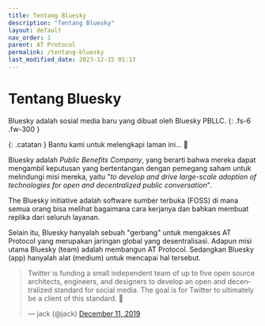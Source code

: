 ```yaml
---
title: Tentang Bluesky
description: "Tentang Bluesky"
layout: default
nav_order: 1
parent: AT Protocol
permalink: /tentang-bluesky
last_modified_date: 2023-12-15 01:13
---
```


# Tentang Bluesky

Bluesky adalah sosial media baru yang dibuat oleh Bluesky PBLLC.
{: .fs-6 .fw-300 }

{: .catatan }
Bantu kami untuk melengkapi laman ini... 🥺

Bluesky adalah *Public Benefits Company*, yang berarti bahwa mereka dapat mengambil keputusan yang bertentangan dengan pemegang saham untuk melindungi misi mereka, yaitu "*to develop and drive large-scale adoption of technologies for open and decentralized public conversation*".

The Bluesky initiative adalah software sumber terbuka (FOSS) di mana semua orang bisa melihat bagaimana cara kerjanya dan bahkan membuat replika dari seluruh layanan.

Selain itu, Bluesky hanyalah sebuah "gerbang" untuk mengakses AT Protocol yang merupakan jaringan global yang desentralisasi. Adapun misi utama Bluesky (team) adalah membangun AT Protocol. Sedangkan Bluesky (app) hanyalah alat (medium) untuk mencapai hal tersebut.

<blockquote class="twitter-tweet" data-theme="dark"><p lang="en" dir="ltr">Twitter is funding a small independent team of up to five open source architects, engineers, and designers to develop an open and decentralized standard for social media. The goal is for Twitter to ultimately be a client of this standard. 🧵</p>&mdash; jack (@jack) <a href="https://twitter.com/jack/status/1204766078468911106?ref_src=twsrc%5Etfw">December 11, 2019</a></blockquote> <script async src="https://platform.twitter.com/widgets.js" charset="utf-8"></script> 
